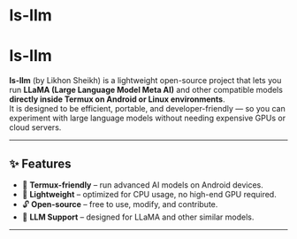 # ls-llm

# ls-llm

**ls-llm** (by Likhon Sheikh) is a lightweight open-source project that lets you run **LLaMA (Large Language Model Meta AI)** and other compatible models **directly inside Termux on Android or Linux environments**.  
It is designed to be efficient, portable, and developer-friendly — so you can experiment with large language models without needing expensive GPUs or cloud servers.

---

## ✨ Features
- 📱 **Termux-friendly** – run advanced AI models on Android devices.
- 🚀 **Lightweight** – optimized for CPU usage, no high-end GPU required.
- 🔓 **Open-source** – free to use, modify, and contribute.
- 🧠 **LLM Support** – designed for LLaMA and other similar models.

---
